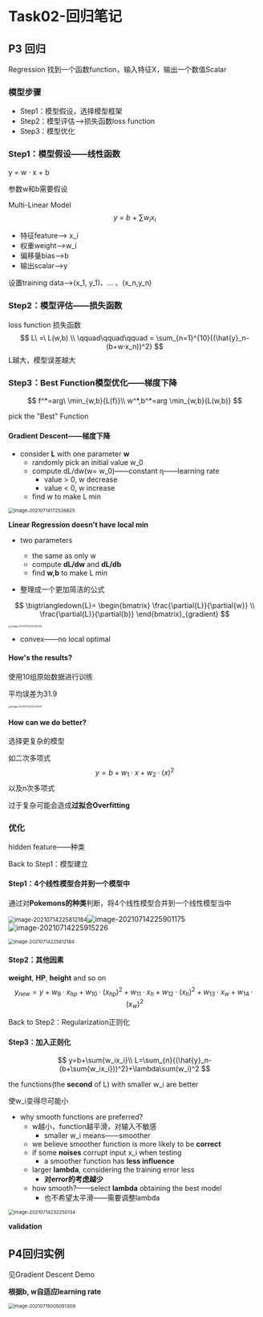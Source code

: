 # Task02-回归笔记

## P3 回归

Regression 找到一个函数function，输入特征X，输出一个数值Scalar

### 模型步骤

- Step1：模型假设，选择模型框架
- Step2：模型评估—>损失函数loss function
- Step3：模型优化

### Step1：模型假设——线性函数

y = w · x + b

参数w和b需要假设

Multi-Linear Model
$$
y\ =\ b\ +\ \sum{w_ix_i}
$$

- 特征feature——> x_i
- 权重weight——>w_i
- 偏移量bias——>b
- 输出scalar——>y

设置training data——>(x_1, y_1)、... 、(x_n,y_n)

### Step2：模型评估——损失函数

loss function 损失函数
$$
L\ =\ L(w,b) \\
\qquad\qquad\qquad = \sum_{n=1}^{10}{(\hat{y}_n-(b+w·x_n))^2}
$$
L越大，模型误差越大

### Step3：Best Function模型优化——梯度下降

$$
f^*=arg\ \min_{w,b}{L(f)}\\
w^*,b^*=arg \min_{w,b}{L(w,b)}
$$

pick the "Best" Function

#### Gradient Descent——梯度下降

- consider **L** with one parameter **w**
  - randomly pick an initial value w_0
  - compute dL/dw(w= w_0)——constant η——learning rate
    - value > 0, w decrease
    - value < 0, w increase
  - find w to make L min

<img src="Task_pic/image-20210714172526825.png" alt="image-20210714172526825" style="zoom:67%;" />

**Linear Regression doesn't have local min**

- two parameters
  - the same as only w
  - compute **dL/dw** and **dL/db**
  - find **w,b** to make L min

- 整理成一个更加简洁的公式

$$
\bigtriangledown{L}=
\begin{bmatrix}
\frac{\partial{L}}{\partial{w}} \\
\frac{\partial{L}}{\partial{b}}
\end{bmatrix}_{gradient}
$$

<img src="Task_pic/image-20210714235426036.png" alt="image-20210714235426036" style="zoom: 33%;" />

- convex——no local optimal

#### How's the results?

使用10组原始数据进行训练

平均误差为31.9

<img src="Task_pic/image-20210714222229074.png" alt="image-20210714222229074" style="zoom: 33%;" />

#### How can we do better?

选择更复杂的模型

如二次多项式
$$
y=b+w_1·x+w_2·(x)^2
$$
以及n次多项式

过于复杂可能会造成**过拟合Overfitting** 

### 优化

hidden feature——种类

Back to Step1：模型建立

#### Step1：4个线性模型合并到一个模型中

通过对**Pokemons的种类**判断，将4个线性模型合并到一个线性模型当中

<img src="Task_pic/image-20210714225812184.png" alt="image-20210714225812184" style="zoom: 80%;" />![image-20210714225901175](Task_pic/image-20210714225901175.png)![image-20210714225915226](Task_pic/image-20210714225915226.png)

<img src="Task_pic/image-20210714225915226.png" alt="image-20210714225812184" style="zoom: 67%;" />

#### Step2：其他因素

**weight**, **HP**, **height** and so on
$$
y_{new}=y+w_9·x_{hp}+w_{10}·(x_{hp})^2+w_{11}·x_h+w_{12}·(x_h)^2+w_{13}·x_w+w_{14}·(x_w)^2
$$


Back to Step2：Regularization正则化

#### Step3：加入正则化

$$
y=b+\sum{w_ix_i}\\
L=\sum_{n}{(\hat{y}_n-(b+\sum{w_ix_i}))^2}+\lambda\sum(w_i)^2
$$

the functions(the **second** of L) with smaller w_i are better

使w_i变得尽可能小

- why smooth functions are preferred?
  - w越小，function越平滑，对输入不敏感
    - smaller w_i means——smoother
  - we believe smoother function is more likely to be **correct**
  - if some **noises** corrupt input x_i when testing
    - a smoother function has **less influence**
  - larger **lambda**, considering the training error less
    - **对error的考虑越少**
  - how smooth?——select **lambda** obtaining the best model
    - 也不希望太平滑——需要调整lambda

<img src="Task_pic/image-20210714232250134.png" alt="image-20210714232250134" style="zoom:67%;" />

**validation**



## P4回归实例

见Gradient Descent Demo

**根据b, w自适应learning rate**

<img src="Task_pic/image-20210715005051309.png" alt="image-20210715005051309" style="zoom:67%;" />

